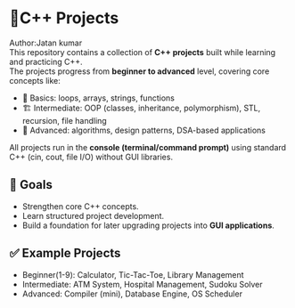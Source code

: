 # 🧩C++ Projects
Author:Jatan kumar
<br>
This repository contains a collection of **C++ projects** built while learning and practicing C++.  
The projects progress from **beginner to advanced** level, covering core concepts like:

- 📘 Basics: loops, arrays, strings, functions  
- 🏗️ Intermediate: OOP (classes, inheritance, polymorphism), STL, recursion, file handling  
- 🚀 Advanced: algorithms, design patterns, DSA-based applications  

All projects run in the **console (terminal/command prompt)** using standard C++ (cin, cout, file I/O) without GUI libraries.  
## 🎯 Goals
- Strengthen core C++ concepts.  
- Learn structured project development.  
- Build a foundation for later upgrading projects into **GUI applications**.  

## ✅ Example Projects
- Beginner(1-9): Calculator, Tic-Tac-Toe, Library Management  
- Intermediate: ATM System, Hospital Management, Sudoku Solver  
- Advanced: Compiler (mini), Database Engine, OS Scheduler  
